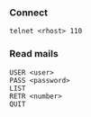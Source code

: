 ### Connect 
```
telnet <rhost> 110
```

### Read mails
```
USER <user>
PASS <password>
LIST
RETR <number>
QUIT
```

